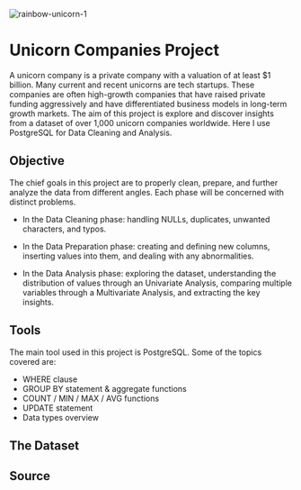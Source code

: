 ![rainbow-unicorn-1](https://user-images.githubusercontent.com/69180967/206931829-f0c3919b-ab90-4116-ae29-8e357ca1a6e6.jpg)

# Unicorn Companies Project

A unicorn company is a private company with a valuation of at least $1 billion. Many current and recent unicorns are tech startups. These companies are often high-growth companies that have raised private funding aggressively and have differentiated business models in long-term growth markets. The aim of this project is explore and discover insights from a dataset of over 1,000 unicorn companies worldwide. Here I use PostgreSQL for Data Cleaning and Analysis.

## Objective

The chief goals in this project are to properly clean, prepare, and further analyze the data from different angles. Each phase will be concerned with distinct problems.

- In the Data Cleaning phase: handling NULLs, duplicates, unwanted characters, and typos.

- In the Data Preparation phase: creating and defining new columns, inserting values into them, and dealing with any abnormalities.

- In the Data Analysis phase: exploring the dataset, understanding the distribution of values through an Univariate Analysis, comparing multiple variables through a Multivariate Analysis, and extracting the key insights.

## Tools

The main tool used in this project is PostgreSQL. Some of the topics covered are:
- WHERE clause
- GROUP BY statement & aggregate functions
- COUNT / MIN / MAX / AVG functions
- UPDATE statement
- Data types overview  

## The Dataset


## Source
